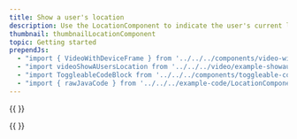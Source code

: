 ```yaml
---
title: Show a user's location
description: Use the LocationComponent to indicate the user's current location on the map.
thumbnail: thumbnailLocationComponent
topic: Getting started
prependJs:
  - "import { VideoWithDeviceFrame } from '../../../components/video-with-device-frame'"
  - "import videoShowAUsersLocation from '../../../video/example-showauserslocation.mp4'"
  - "import ToggleableCodeBlock from '../../../components/toggleable-code-block'"
  - "import { rawJavaCode } from '../../../example-code/LocationComponentActivity.js'"
---
```


{{
  <VideoWithDeviceFrame
    videoFile={videoShowAUsersLocation}
    rotation="vertical"
    device="pixel-2"
  />
}}

<!-- Any notes about this example would go here.  -->

{{
  <ToggleableCodeBlock
    java={rawJavaCode}
  />
}}
